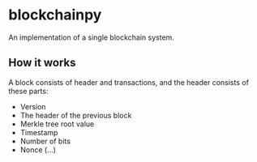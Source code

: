 # blockchainpy
An implementation of a single blockchain system.
## How it works
A block consists of header and transactions, and
the header consists of these parts:
- Version
- The header of the previous block
- Merkle tree root value
- Timestamp
- Number of bits
- Nonce
(...)
